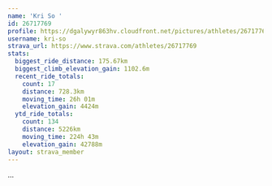 ```yaml
---
name: 'Kri So '
id: 26717769
profile: https://dgalywyr863hv.cloudfront.net/pictures/athletes/26717769/7761026/14/large.jpg
username: kri-so
strava_url: https://www.strava.com/athletes/26717769
stats:
  biggest_ride_distance: 175.67km
  biggest_climb_elevation_gain: 1102.6m
  recent_ride_totals:
    count: 17
    distance: 728.3km
    moving_time: 26h 01m
    elevation_gain: 4424m
  ytd_ride_totals:
    count: 134
    distance: 5226km
    moving_time: 224h 43m
    elevation_gain: 42788m
layout: strava_member
--- 
```

...
